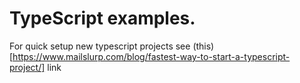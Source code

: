 # TypeScript examples.

For quick setup new typescript projects see (this)[https://www.mailslurp.com/blog/fastest-way-to-start-a-typescript-project/] link
